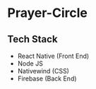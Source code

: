 # Prayer-Circle

## Tech Stack
- React Native (Front End)
- Node JS
- Nativewind (CSS)
- Firebase (Back End)
